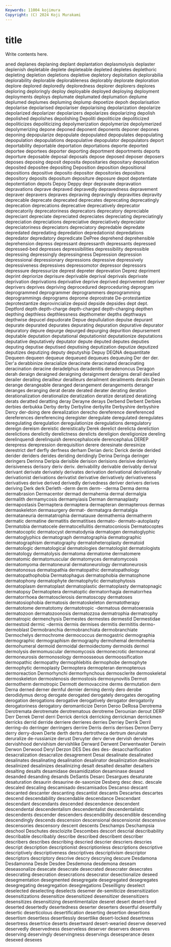 ```yaml
---
Keywords: 11004 kojimura
Copyright: (C) 2024 Koji Murakami
---
```


# title

Write contents here.



aned deplanes deplaning deplant deplantation deplasmolysis deplaster deplenish depletable deplete
depleteable depleted depletes deplethoric depleting depletion depletions depletive depletory deploitation
deplorabilia deplorability deplorable deplorableness deplorably deplorate deploration deplore deplored deploredly
deploredness deplorer deplorers deplores deploring deploringly deploy deployable deployed deploying
deployment deployments deploys deplumate deplumated deplumation deplume deplumed deplumes depluming
deplump depoetize depoh depolarisation depolarise depolarised depolariser depolarising depolarization depolarize
depolarized depolarizer depolarizers depolarizes depolarizing depolish depolished depolishes depolishing Depoliti
depoliticize depoliticized depoliticizes depoliticizing depolymerization depolymerize depolymerized depolymerizing depone deponed
deponent deponents deponer depones deponing depopularize depopulate depopulated depopulates depopulating
depopulation depopulations depopulative depopulator depopulators deport deportability deportable deportation deportations
deporte deported deportee deportees deporter deporting deportment deportments deports deporture
deposable deposal deposals depose deposed deposer deposers deposes deposing deposit
deposita depositaries depositary depositation deposited depositee depositing Deposition deposition depositional
depositions depositive deposito depositor depositories depositors depository deposits depositum depositure
deposure depot depotentiate depotentiation depots Depoy Deppy depr depravate depravation
depravations deprave depraved depravedly depravedness depravement depraver depravers depraves depraving
depravingly depravities depravity deprecable deprecate deprecated deprecates deprecating deprecatingly deprecation
deprecations deprecative deprecatively deprecator deprecatorily deprecatoriness deprecators deprecatory depreciable depreciant
depreciate depreciated depreciates depreciating depreciatingly depreciation depreciations depreciative depreciatively depreciator
depreciatoriness depreciators depreciatory depredable depredate depredated depredating depredation depredationist depredations
depredator depredatory depredicate DePree deprehend deprehensible deprehension depress depressant depressanth
depressants depressed depressed-bed depresses depressibilities depressibility depressible depressing depressingly depressingness
Depression depression depressional depressionary depressions depressive depressively depressiveness depressives depressomotor
depressor depressors depressure depressurize deprest depreter deprevation Deprez depriment deprint
depriorize deprisure deprivable deprival deprivals deprivate deprivation deprivations deprivative deprive
deprived deprivement depriver deprivers deprives depriving deprocedured deproceduring deprogram deprogrammed
deprogrammer deprogrammers deprogramming deprogrammings deprograms deprome deprostrate De-protestantize deprotestantize deprovincialize
depsid depside depsides dept dept. Deptford depth depth-charge depth-charged depth-charging
depthen depthing depthless depthlessness depthometer depths depthways depthwise depucel depudorate
Depue depullulation depulse depurant depurate depurated depurates depurating depuration depurative
depurator depuratory depure depurge depurged depurging depurition depursement deputable deputation
deputational deputationist deputationize deputations deputative deputatively deputator depute deputed deputes
deputies deputing deputise deputised deputising deputization deputize deputized deputizes deputizing
deputy deputyship Depuy DEQNA dequantitate Dequeen dequeen dequeue dequeued dequeues
dequeuing Der der der. Der'a derabbinize deracialize deracinate deracinated deracinating
deracination deracine deradelphus deradenitis deradenoncus Deragon derah deraign deraigned deraigning
deraignment deraigns derail derailed derailer derailing derailleur derailleurs derailment derailments
derails Derain derange derangeable deranged derangement derangements deranger deranges deranging
derat derate derated derater derating deration derationalization derationalize deratization deratize
deratized deratizing derats deratted deratting deray Derayne derays Derbend Derbent
Derbies derbies derbukka Derby derby Derbyline derbylite Derbyshire derbyshire Dercy
der-doing dere derealization derecho dereference dereferenced dereferences dereferencing deregister deregulate
deregulated deregulates deregulating deregulation deregulationize deregulations deregulatory dereign dereism dereistic
dereistically Derek derelict derelicta dereliction derelictions derelictly derelictness derelicts dereligion
dereligionize dereling derelinquendi derelinquish derencephalocele derencephalus DEREP derepress derepression derequisition
derere deresinate deresinize derestrict derf derfly derfness derham Derian deric
Derick deride derided derider deriders derides deriding deridingly Derina Deringa
deringer deringers Derinna Deripia derisible derision derisions derisive derisively derisiveness
derisory deriv deriv. derivability derivable derivably derival derivant derivate derivately
derivates derivation derivational derivationally derivationist derivations derivatist derivative derivatively derivativeness
derivatives derive derived derivedly derivedness deriver derivers derives deriving Derk
derk Derleth -derm derm derm- -derma Derma derma dermabrasion Dermacentor
dermad dermahemia dermal dermalgia dermalith dermamycosis dermamyiasis Derman dermanaplasty dermapostasis
Dermaptera dermaptera dermapteran dermapterous dermas dermaskeleton dermasurgery dermat- dermatagra dermatalgia
dermataneuria dermatatrophia dermatauxe dermathemia dermatherm dermatic dermatine dermatitis dermatitises dermato-
dermato-autoplasty Dermatobia dermatocele dermatocellulitis dermatoconiosis Dermatocoptes dermatocoptic dermatocyst dermatodynia dermatogen
dermatoglyphic dermatoglyphics dermatograph dermatographia dermatographic dermatographism dermatography dermatoheteroplasty dermatoid dermatologic
dermatological dermatologies dermatologist dermatologists dermatology dermatolysis dermatoma dermatome dermatomere dermatomic
dermatomuscular dermatomyces dermatomycosis dermatomyoma dermatoneural dermatoneurology dermatoneurosis dermatonosus dermatopathia dermatopathic
dermatopathology dermatopathophobia Dermatophagus dermatophobia dermatophone dermatophony dermatophyte dermatophytic dermatophytosis dermatoplasm
dermatoplast dermatoplastic dermatoplasty dermatopnagic dermatopsy Dermatoptera dermatoptic dermatorrhagia dermatorrhea dermatorrhoea
dermatosclerosis dermatoscopy dermatoses dermatosiophobia dermatosis dermatoskeleton dermatotherapy dermatotome dermatotomy dermatotropic
-dermatous dermatoxerasia dermatozoon dermatozoonosis dermatozzoa dermatrophia dermatrophy dermatropic dermenchysis Dermestes
dermestes dermestid Dermestidae dermestoid dermic -dermis dermis dermises dermitis dermititis
dermo- dermoblast Dermobranchia dermobranchiata dermobranchiate Dermochelys dermochrome dermococcus dermogastric dermographia
dermographic dermographism dermography dermohemal dermohemia dermohumeral dermoid dermoidal dermoidectomy dermoids
dermol dermolysis dermomuscular dermomycosis dermonecrotic dermoneural dermoneurosis dermonosology dermoosseous dermoossification
dermopathic dermopathy dermophlebitis dermophobe dermophyte dermophytic dermoplasty Dermoptera dermopteran dermopterous
dermoreaction Dermorhynchi dermorhynchous dermosclerite dermoskeletal dermoskeleton dermostenosis dermostosis dermosynovitis Dermot
dermotherm dermotropic Dermott dermovaccine derms dermutation dern Derna derned derner
dernful dernier derning dernly dero derobe derodidymus derog derogate derogated
derogately derogates derogating derogation derogations derogative derogatively derogator derogatorily derogatoriness
derogatory deromanticize Deron Deroo DeRosa Derotrema Derotremata derotremate derotrematous derotreme
Derounian derout DERP Derr Derrek Derrel derri Derrick derrick derricking
derrickman derrickmen derricks derrid derride derriere derrieres derries Derriey Derrik
Derril derring-do derringer derringers derrire Derris derris derrises Derron Derry
derry derry-down Derte derth dertra dertrotheca dertrum deruinate deruralize de-russianize
derust Deruyter derv derve dervish dervishes dervishhood dervishism dervishlike Derward
Derwent Derwentwater Derwin Derwon Derwood Deryl Derzon DES Des des
des- desaccharification desacralization desacralize desagrement Desai desalinate desalinated desalinates desalinating
desalination desalinator desalinization desalinize desalinized desalinizes desalinizing desalt desalted desalter
desalters desalting desalts desamidase desamidization desaminase desand desanded desanding desands
DeSantis Desarc Desargues desaturate desaturation desaurin desaurine de-saxonize Desberg desc
desc. descale descaled descaling descamisado descamisados Descanso descant descanted descanter
descanting descantist descants Descartes descartes descend descendability descendable descendance Descendant
descendant descendants descended descendence descendent descendental descendentalism descendentalist descendentalistic descendents
descender descenders descendibility descendible descending descendingly descends descension descensional descensionist
descensive descensories descensory descent descents Deschamps Deschampsia deschool Deschutes descloizite
Descombes descort descrial describability describable describably describe described describent describer
describers describes describing descried descrier descriers descries descript description descriptionist
descriptionless descriptions descriptive descriptively descriptiveness descriptives descriptivism descriptor descriptors descriptory
descrive descry descrying descure Desdamona Desdamonna Desde Desdee Desdemona desdemona
deseam deseasonalize desecate desecrate desecrated desecrater desecrates desecrating desecration desecrations
desecrator desectionalize deseed desegmentation desegmented desegregate desegregated desegregates desegregating desegregation
desegregations Deseilligny deselect deselected deselecting deselects desemer de-semiticize desensitization desensitizations
desensitize desensitized desensitizer desensitizers desensitizes desensitizing desentimentalize deseret desert desert-bred
deserted desertedly desertedness deserter deserters desertful desertfully desertic deserticolous desertification
deserting desertion desertions desertism desertless desertlessly desertlike desert-locked desertness desertress
desertrice deserts desertward desert-wearied deserve deserved deservedly deservedness deserveless deserver
deservers deserves deserving deservingly deservingness deservings desesperance desex desexed desexes
